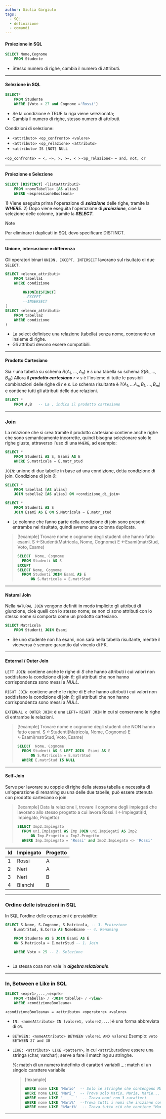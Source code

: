 ```yaml
---
author: Giulia Gargiulo
tags:
  - SQL
  - definizione
  - comandi
---
```

#### Proiezione in SQL
```SQL
SELECT Nome,Cognome
	FROM Studente
```
- Stesso numero di righe, cambia il numero di attributi.
---
#### Selezione in SQL
```SQL
SELECT*
	FROM Studente
	WHERE (Voto > 27 and Cognome ='Rossi')
```
- Se la condizione è TRUE la riga viene selezionata;
- Cambia il numero di righe, stesso numero di attributi.

Condizioni di selezione:
- `<attributo> <op_confronto> <valore>`
- `<attributo> <op_relazione> <attributo>`
- `<attributo> IS [NOT] NULL`

`<op_confronto> = <, <=, >, >=, < >`
`<op_relazione> = and, not, or`

---
#### Proiezione e Selezione
```SQL
SELECT [DISTINCT] <listaAttributi>
	FROM <nomeTabella> [AS alias]
	WHERE <espressioneBooleana>
```
$1)$ Viene eseguita prima l'operazione di ***selezione*** delle righe, tramite la ***WHERE***.
$2)$ Dopo viene eseguita l'operazione di ***proiezione***, cioè la selezione delle colonne, tramite la ***SELECT***.

>[!Note]
>Per eliminare i duplicati in SQL devo specificare DISTINCT.

---
#### Unione, intersezione e differenza
Gli operatori binari `UNION, EXCEPT, INTERSECT` lavorano sul risultato di due `SELECT`.

```SQL
SELECT <elenco_attributi>
	FROM tabella1
	WHERE condizione
	
		UNION[DISTINCT]
		--EXCEPT
		--INSERSECT
(
SELECT <elenco_attributi>
	FROM tabella2
	WHERE condizione
)
```

- La select definisce una relazione (tabella) senza nome, contenente un insieme di righe.
- Gli attributi devono essere compatibili.
---
#### Prodotto Cartesiano
Sia  $r$ una tabella su schema $R(A_1,\dots ,A_n)$ e $s$ una tabella su schema $S(B_1,\dots ,B_m)$
Allora il ***prodotto cartesiano*** $r\times s$ è l'insieme di tutte le possibili combinazioni delle righe di $r$ e $s$.
Lo schema risultante è $?(A_1,\dots A_n,B_1,\dots, B_m)$ e contiene tutti gli attributi delle due relazioni.

```SQL
SELECT *
	FROM A,B   -- La , indica il prodotto cartesiano
```
---
### Join
 La relazione che si crea tramite il prodotto cartesiano contiene anche righe che sono semanticamente incorrette, quindi bisogna selezionare solo le righe giuste, attraverso l'uso di una `WHERE`, ad esempio:

```SQL
SELECT *
	FROM Studenti AS S, Esami AS E
	WHERE S.matricola = E.matr_stud
```

`JOIN`: unione di due tabelle in base ad una condizione, detta condizione di join.
Condizione di join $\theta$: 

```SQL
SELECT *
	FROM tabella1 [AS alias]
	JOIN tabella2 [AS alias] ON <condizione_di_join>
```

```SQL
SELECT *
	FROM Studenti AS S
	JOIN Esami AS E ON S.Matricola = E.matr_stud
```
- Le colonne che fanno parte della condizione di join sono presenti entrambe nel risultato, quindi avremo una colonna duplicata.

>[!example]
>Trovare nome e cognome degli studenti che hanno fatto esami.
>S $\leftarrow$Studenti(Matricola, Nome, Cognome)
>E $\leftarrow$Esami(matrStud, Voto, Esame)
>```SQL
>SELECT  Nome, Cognome 
>	FROM Studenti AS S
>EXCEPT
>SELECT Nome, Cognome
>	FROM Studenti JOIN Esami AS E
>		ON S.Matricola = E.matrStud
>```

---
#### Natural Join
Nella `NATURAL JOIN` vengono definiti in modo implicito gli attributi di giunzione, cioè quelli con lo stesso nome; se non ci sono attributi con lo stesso nome si comporta come un prodotto cartesiano.

```SQL
SELECT Matricola
	FROM Studenti JOIN Esami
```
- Se uno studente non ha esami, non sarà nella tabella risultante, mentre il viceversa è sempre garantito dal vincolo di FK.

---
#### External / Outer Join

`LEFT JOIN`: contiene anche le righe di $S$ che hanno attributi i cui valori non soddisfano la condizione di join $\theta$; gli attributi che non hanno corrispondenza sono messi a $NULL$.

`RIGHT JOIN`: contiene anche le righe di $E$ che hanno attributi i cui valori non soddisfano la condizione di join $\theta$; gli attributi che non hanno corrispondenza sono messi a $NULL$.

`EXTERNAL o OUTER JOIN`: è una `LEFT`+ `RIGHT JOIN` in cui si conservano le righe di entrambe le relazioni.

>[!example]
>Trovare nome e cognome degli studenti che NON hanno fatto esami.
>S $\leftarrow$Studenti(Matricola, Nome, Cognome)
>E $\leftarrow$Esami(matrStud, Voto, Esame)
>```SQL
>SELECT  Nome, Cognome 
>	FROM Studenti AS S LEFT JOIN  Esami AS E
>		ON S.Matricola = E.matrStud
>	WHERE E.matrStud IS NULL
>```

---
#### Self-Join
Serve per lavorare su coppie di righe della stessa tabella e necessita di un'operazione di renaming su una delle due tabelle; può essere ottenuta con prodotto cartesiano o join.

>[!example]
>Data la relazione I, trovare il cognome degli impiegati che lavorano allo stesso progetto a cui lavora Rossi.
>I $\leftarrow$Impiegati(Id, Impiegato, Progetto)
>```SQL
>SELECT Imp2.Impiegato
> 	FROM uni.Impiegati AS Imp JOIN uni.Impiegati AS Imp2 
> 		ON Imp.Progetto = Imp2.Progetto  
> 	WHERE Imp.Impiegato = 'Rossi' and Imp2.Impiegato <> 'Rossi'
>```

| Id | Impiegato | Progetto|
| ---------- | --------- | --------- |
| 1 | Rossi | A |
| 2 | Neri | A |
| 3 | Neri | B |
| 4 | Bianchi | B |

---
### Ordine delle istruzioni in SQL

In SQL l'ordine delle operazioni è prestabilito:

```SQL
SELECT S.Nome, S.Cognome, S.Matricola, -- 3. Proiezione
	E.matrStud, E.Corso AS NomeEsame -- 4. Renaming
	
	FROM Studente AS S JOIN Esami AS E
	ON S.Matricola = E.matrStud -- 1. Join

	WHERE Voto > 25 -- 2. Selezione
	
```
- La stessa cosa non vale in ***algebra relazionale***.
---
### In, Between e Like in SQL

```SQL
SELECT <expr1>,...,<exprk>
	FROM <tabella> / <JOIN tabelle> / <view>
	WHERE <condizioneBooleana>
```

`<condizioneBooleana> = <attributo> <operatore> <valore>`

- `IN: <nomeAttributo> IN (valore1, valore2,...)`è una forma abbreviata di `OR`.
- `BETWEEN: <nomeAttributo> BETWEEN valore1 AND valore2` Esempio:  `voto BETWEEN 27 and 30`
- `LIKE: <attributo> LIKE <pattern>`, in cui `<attributo`deve essere una stringa (char, varchar); serve a fare il matching su stringhe.

	%: match di un numero indefinito di caratteri variabili
	$\_$ : match di un singolo carattere variabile

	>[!example]
	>```SQL
	> WHERE nome LIKE 'Mario'  -- Solo le stringhe che contengono Mario come nome
	> WHERE nome LIKE 'Mari_'  -- Trova solo Mario, Maria, Marie... varia solo un carattere, ma deve esserci!
	> WHERE nome LIKE '_ _ _ '  -- Trova nomi con 3 caratteri
	> WHERE nome LIKE 'Mari%'  --Trova tutti i nomi che iniziano con "Mari"
	> WHERE nome LIKE '%Mari%'  -- Trova tutto ciò che contiene "Mari"
	>```
	
---



